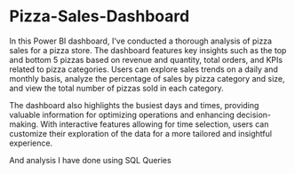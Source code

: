 # Pizza-Sales-Dashboard
In this Power BI dashboard, I've conducted a thorough analysis of pizza sales for a pizza store. The dashboard features key insights such as the top and bottom 5 pizzas based on revenue and quantity, total orders, and KPIs related to pizza categories. Users can explore sales trends on a daily and monthly basis, analyze the percentage of sales by pizza category and size, and view the total number of pizzas sold in each category.

The dashboard also highlights the busiest days and times, providing valuable information for optimizing operations and enhancing decision-making. With interactive features allowing for time selection, users can customize their exploration of the data for a more tailored and insightful experience.

And analysis I have done using SQL Queries

